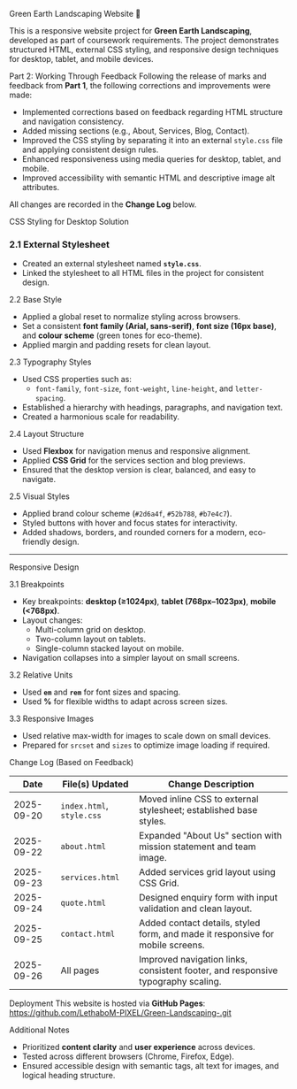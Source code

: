  Green Earth Landscaping Website 🌱

This is a responsive website project for **Green Earth Landscaping**, developed as part of coursework requirements. The project demonstrates structured HTML, external CSS styling, and responsive design techniques for desktop, tablet, and mobile devices.

 Part 2: Working Through Feedback
Following the release of marks and feedback from **Part 1**, the following corrections and improvements were made:

- Implemented corrections based on feedback regarding HTML structure and navigation consistency.
- Added missing sections (e.g., About, Services, Blog, Contact).
- Improved the CSS styling by separating it into an external `style.css` file and applying consistent design rules.
- Enhanced responsiveness using media queries for desktop, tablet, and mobile.
- Improved accessibility with semantic HTML and descriptive image alt attributes.

All changes are recorded in the **Change Log** below.



 CSS Styling for Desktop Solution

### 2.1 External Stylesheet
- Created an external stylesheet named **`style.css`**.
- Linked the stylesheet to all HTML files in the project for consistent design.

2.2 Base Style
- Applied a global reset to normalize styling across browsers.
- Set a consistent **font family (Arial, sans-serif)**, **font size (16px base)**, and **colour scheme** (green tones for eco-theme).
- Applied margin and padding resets for clean layout.

2.3 Typography Styles
- Used CSS properties such as:
  - `font-family`, `font-size`, `font-weight`, `line-height`, and `letter-spacing`.
- Established a hierarchy with headings, paragraphs, and navigation text.
- Created a harmonious scale for readability.

2.4 Layout Structure
- Used **Flexbox** for navigation menus and responsive alignment.
- Applied **CSS Grid** for the services section and blog previews.
- Ensured that the desktop version is clear, balanced, and easy to navigate.

2.5 Visual Styles
- Applied brand colour scheme (`#2d6a4f`, `#52b788`, `#b7e4c7`).
- Styled buttons with hover and focus states for interactivity.
- Added shadows, borders, and rounded corners for a modern, eco-friendly design.

---

 Responsive Design

3.1 Breakpoints
- Key breakpoints: **desktop (≥1024px)**, **tablet (768px–1023px)**, **mobile (<768px)**.
- Layout changes:
  - Multi-column grid on desktop.
  - Two-column layout on tablets.
  - Single-column stacked layout on mobile.
- Navigation collapses into a simpler layout on small screens.

3.2 Relative Units
- Used **`em`** and **`rem`** for font sizes and spacing.
- Used **%** for flexible widths to adapt across screen sizes.

3.3 Responsive Images
- Used relative max-width for images to scale down on small devices.
- Prepared for `srcset` and `sizes` to optimize image loading if required.



Change Log (Based on Feedback)

| Date       | File(s) Updated           | Change Description                                                                 |
|------------|---------------------------|-----------------------------------------------------------------------------------|
| 2025-09-20 | `index.html`, `style.css` | Moved inline CSS to external stylesheet; established base styles.                  |
| 2025-09-22 | `about.html`              | Expanded "About Us" section with mission statement and team image.                 |
| 2025-09-23 | `services.html`           | Added services grid layout using CSS Grid.                                         |
| 2025-09-24 | `quote.html`              | Designed enquiry form with input validation and clean layout.                      |
| 2025-09-25 | `contact.html`            | Added contact details, styled form, and made it responsive for mobile screens.     |
| 2025-09-26 | All pages                 | Improved navigation links, consistent footer, and responsive typography scaling.   |



 Deployment
This website is hosted via **GitHub Pages**:  
https://github.com/LethaboM-PIXEL/Green-Landscaping-.git

Additional Notes
- Prioritized **content clarity** and **user experience** across devices.
- Tested across different browsers (Chrome, Firefox, Edge).
- Ensured accessible design with semantic tags, alt text for images, and logical heading structure.


